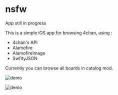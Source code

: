 # nsfw

App still in progress

This is a simple iOS app for browsing 4chan, using :
- 4chan's API
- Alamofire
- AlamofireImage
- SwfityJSON

Currently you can browse all boards in catalog mod.

![demo](http://image.noelshack.com/fichiers/2016/24/1466268495-screen-shot-2016-06-18-at-18-45-53.png)

![demo](http://image.noelshack.com/fichiers/2016/24/1466262518-screen-shot-2016-06-18-at-17-07-42.png)
